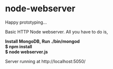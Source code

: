 node-webserver
==============

Happy prototyping...

Basic HTTP Node webserver. All you have to do is,

<strong> Install MongoDB, Run ./bin/mongod </strong><br>
<strong>$ npm install </strong><br>
<strong>$ node webserver.js</strong>

Server running at http://localhost:5050/





